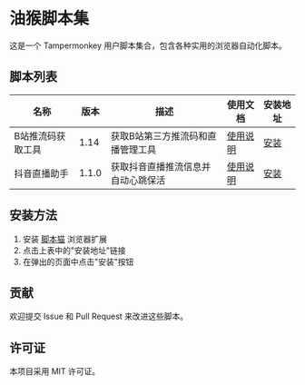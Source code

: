 # 油猴脚本集

这是一个 Tampermonkey 用户脚本集合，包含各种实用的浏览器自动化脚本。

## 脚本列表

| 名称 | 版本 | 描述 | 使用文档 | 安装地址 |
|------|------|------|----------|----------|
| B站推流码获取工具 | 1.14 | 获取B站第三方推流码和直播管理工具 | [使用说明](./docs/bilibili-live-helper.md) | [安装](https://raw.githubusercontent.com/xifan2333/userscripts/main/scripts/bilibili-live-helper.user.js) |
| 抖音直播助手 | 1.1.0 | 获取抖音直播推流信息并自动心跳保活 | [使用说明](./docs/douyin-live-helper.md) | [安装](https://raw.githubusercontent.com/xifan2333/userscripts/main/scripts/douyin-live-helper.user.js) |

## 安装方法

1. 安装 [脚本猫](https://docs.scriptcat.org/) 浏览器扩展
2. 点击上表中的"安装地址"链接
3. 在弹出的页面中点击"安装"按钮

## 贡献

欢迎提交 Issue 和 Pull Request 来改进这些脚本。

## 许可证

本项目采用 MIT 许可证。
